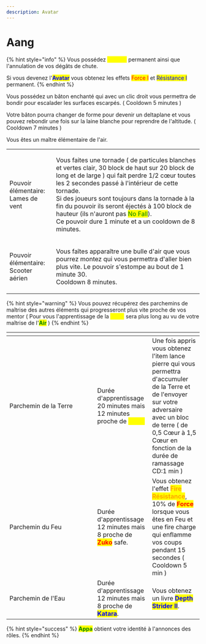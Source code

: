 ```yaml
---
description: Avatar
---
```


# Aang

{% hint style="info" %}
Vous possédez <mark style="color:yellow;">**Speed I**</mark> permanent ainsi que l'annulation de vos dégâts de chute.

Si vous devenez l'<mark style="color:blue;">**Avatar**</mark> vous obtenez les effets <mark style="color:red;">Force I</mark> et <mark style="color:blue;">Résistance I</mark> permanent.
{% endhint %}

Vous possédez un bâton enchanté qui avec un clic droit vous permettra de bondir pour escalader les surfaces escarpés. ( Cooldown 5 minutes )

Votre bâton pourra changer de forme pour devenir un deltaplane et vous pouvez rebondir une fois sur la laine blanche pour reprendre de l'altitude. ( Cooldown 7 minutes )

Vous êtes un maître élémentaire de l'air.

|                                               |                                                                                                                                                                                                                                                                                                                                                                                                                                                          |
| --------------------------------------------- | -------------------------------------------------------------------------------------------------------------------------------------------------------------------------------------------------------------------------------------------------------------------------------------------------------------------------------------------------------------------------------------------------------------------------------------------------------- |
| <p>Pouvoir élémentaire:<br>Lames de vent</p>  | <p>Vous faites une tornade ( de particules blanches et vertes clair, 30 block de haut sur 20 block de long et de large ) qui fait perdre 1/2 cœur toutes les 2 secondes passé à l'intérieur de cette tornade.<br>Si des joueurs sont toujours dans la tornade à la fin du pouvoir ils seront éjectés à 100 block de hauteur (ils n'auront pas <mark style="color:green;">No Fall</mark>).<br>Ce pouvoir dure 1 minute et a un cooldown de 8 minutes.</p> |
| <p>Pouvoir élémentaire:<br>Scooter aérien</p> | <p>Vous faîtes apparaître une bulle d'air que vous pourrez montez qui vous permettra d'aller bien plus vite. Le pouvoir s'estompe au bout de 1 minute 30.<br>Cooldown 8 minutes.</p>                                                                                                                                                                                                                                                                     |

{% hint style="warning" %}
Vous pouvez récupérez des parchemins de maîtrise des autres éléments qui progresseront plus vite proche de vos mentor ( Pour vous l'apprentissage de la <mark style="color:yellow;">**Terre**</mark> sera plus long au vu de votre maîtrise de l'<mark style="color:green;">**Air**</mark> )
{% endhint %}

<table><thead><tr><th width="213"></th><th></th><th></th></tr></thead><tbody><tr><td>Parchemin de la Terre</td><td>Durée d'apprentissage 20 minutes mais 12 minutes proche de <mark style="color:yellow;"><strong>Toph</strong><strong>.</strong></mark></td><td>Une fois appris vous obtenez l'item lance pierre qui vous permettra d'accumuler de la Terre et de l'envoyer sur votre adversaire avec un bloc de terre ( de 0,5 Cœur à 1,5 Cœur en fonction de la durée de ramassage CD:1 min )</td></tr><tr><td>Parchemin du Feu</td><td>Durée d'apprentissage 12 minutes mais 8 proche de <mark style="color:red;"><strong>Zuko</strong></mark> safe.</td><td>Vous obtenez l'effet <mark style="color:orange;"><strong>Fire Résistance</strong></mark>, 10% de <mark style="color:red;"><strong>Force</strong></mark> lorsque vous êtes en Feu et une fire charge qui enflamme vos coups pendant 15 secondes ( Cooldown 5 min ) </td></tr><tr><td>Parchemin de l'Eau</td><td>Durée d'apprentissage 12 minutes mais 8 proche de <mark style="color:blue;"><strong>Katara</strong></mark>. </td><td>Vous obtenez un livre <mark style="color:blue;"><strong>Depth Strider II</strong></mark>.</td></tr></tbody></table>

{% hint style="success" %}
<mark style="color:green;">**Appa**</mark> obtient votre identité à l'annonces des rôles.
{% endhint %}

<figure><img src="https://i.pinimg.com/originals/4e/38/73/4e38736ff90e3fe541a22961039f1d87.gif" alt=""><figcaption></figcaption></figure>
